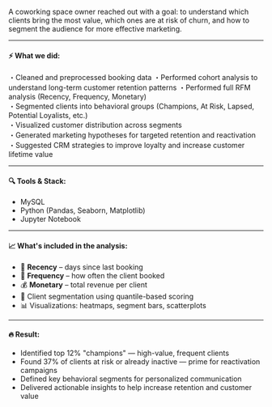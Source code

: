 A coworking space owner reached out with a goal: to understand which clients bring the most value, which ones are at risk of churn, and how to segment the audience for more effective marketing.

---

#### ⚡️ What we did:

・Cleaned and preprocessed booking data 
・Рerformed cohort analysis to understand long-term customer retention patterns
・Performed full RFM analysis (Recency, Frequency, Monetary)  
・Segmented clients into behavioral groups (Champions, At Risk, Lapsed, Potential Loyalists, etc.)  
・Visualized customer distribution across segments  
・Generated marketing hypotheses for targeted retention and reactivation  
・Suggested CRM strategies to improve loyalty and increase customer lifetime value  

---

#### 🔍 Tools & Stack:

- MySQL
- Python (Pandas, Seaborn, Matplotlib)  
- Jupyter Notebook

---

#### 📈 What's included in the analysis:

- 📆 **Recency** – days since last booking  
- 🔁 **Frequency** – how often the client booked  
- 💰 **Monetary** – total revenue per client  
- 🎯 Client segmentation using quantile-based scoring  
- 📊 Visualizations: heatmaps, segment bars, scatterplots

---

#### 🔥 Result:

- Identified top 12% "champions" — high-value, frequent clients  
- Found 37% of clients at risk or already inactive — prime for reactivation campaigns  
- Defined key behavioral segments for personalized communication  
- Delivered actionable insights to help increase retention and customer value


